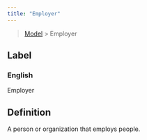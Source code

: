 ```yaml
---
title: "Employer"
---
```


> [Model](../../) > Employer

## Label

### English
Employer


## Definition
A person or organization that employs people. 


    

